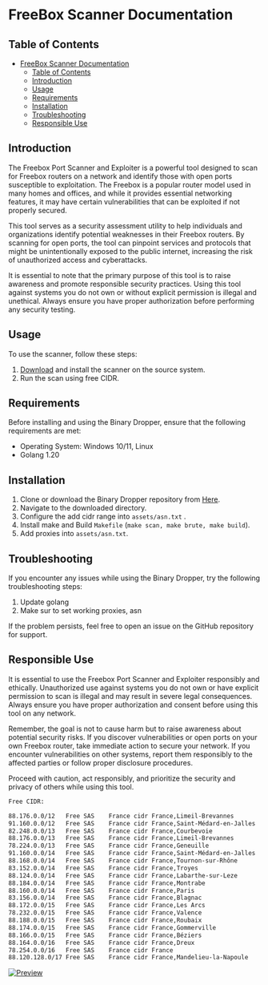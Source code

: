 # FreeBox Scanner Documentation

## Table of Contents
- [FreeBox Scanner Documentation](#freebox-scanner-documentation)
	- [Table of Contents](#table-of-contents)
	- [Introduction](#introduction)
	- [Usage](#usage)
	- [Requirements](#requirements)
	- [Installation](#installation)
	- [Troubleshooting](#troubleshooting)
	- [Responsible Use](#responsible-use)

## Introduction
The Freebox Port Scanner and Exploiter is a powerful tool designed to scan for Freebox routers on a network and identify those with open ports susceptible to exploitation. The Freebox is a popular router model used in many homes and offices, and while it provides essential networking features, it may have certain vulnerabilities that can be exploited if not properly secured.

This tool serves as a security assessment utility to help individuals and organizations identify potential weaknesses in their Freebox routers. By scanning for open ports, the tool can pinpoint services and protocols that might be unintentionally exposed to the public internet, increasing the risk of unauthorized access and cyberattacks.

It is essential to note that the primary purpose of this tool is to raise awareness and promote responsible security practices. Using this tool against systems you do not own or without explicit permission is illegal and unethical. Always ensure you have proper authorization before performing any security testing.

## Usage
To use the scanner, follow these steps:
1. [Download](#installation) and install the scanner on the source system.
2. Run the scan using free CIDR.

## Requirements
Before installing and using the Binary Dropper, ensure that the following requirements are met:
- Operating System: Windows 10/11, Linux
- Golang 1.20

## Installation
1. Clone or download the Binary Dropper repository from [Here](https://github.com/0xF7A4C6/freebox-scan/tree/main).
2. Navigate to the downloaded directory.
3. Configure the add cidr range into `assets/asn.txt` .
4. Install make and Build `Makefile` (`make scan, make brute, make build`).
5. Add proxies into `assets/asn.txt`.

## Troubleshooting
If you encounter any issues while using the Binary Dropper, try the following troubleshooting steps:

1. Update golang
2. Make sur to set working proxies, asn

If the problem persists, feel free to open an issue on the GitHub repository for support.

## Responsible Use

It is essential to use the Freebox Port Scanner and Exploiter responsibly and ethically. Unauthorized use against systems you do not own or have explicit permission to scan is illegal and may result in severe legal consequences. Always ensure you have proper authorization and consent before using this tool on any network.

Remember, the goal is not to cause harm but to raise awareness about potential security risks. If you discover vulnerabilities or open ports on your own Freebox router, take immediate action to secure your network. If you encounter vulnerabilities on other systems, report them responsibly to the affected parties or follow proper disclosure procedures.

Proceed with caution, act responsibly, and prioritize the security and privacy of others while using this tool.

```txt
Free CIDR:

88.176.0.0/12	Free SAS	France cidr France,Limeil-Brevannes
91.160.0.0/12	Free SAS	France cidr France,Saint-Médard-en-Jalles
82.248.0.0/13	Free SAS	France cidr France,Courbevoie
88.176.0.0/13	Free SAS	France cidr France,Limeil-Brevannes
78.224.0.0/13	Free SAS	France cidr France,Geneuille
91.160.0.0/14	Free SAS	France cidr France,Saint-Médard-en-Jalles
88.168.0.0/14	Free SAS	France cidr France,Tournon-sur-Rhône
83.152.0.0/14	Free SAS	France cidr France,Troyes
88.124.0.0/14	Free SAS	France cidr France,Labarthe-sur-Leze
88.184.0.0/14	Free SAS	France cidr France,Montrabe
88.160.0.0/14	Free SAS	France cidr France,Paris
83.156.0.0/14	Free SAS	France cidr France,Blagnac
88.172.0.0/15	Free SAS	France cidr France,Les Arcs
78.232.0.0/15	Free SAS	France cidr France,Valence
88.188.0.0/15	Free SAS	France cidr France,Roubaix
88.174.0.0/15	Free SAS	France cidr France,Gommerville
88.166.0.0/15	Free SAS	France cidr France,Béziers
88.164.0.0/16	Free SAS	France cidr France,Dreux
78.254.0.0/16	Free SAS	France cidr France
88.120.128.0/17	Free SAS	France cidr France,Mandelieu-la-Napoule
```

[![Preview](https://img.youtube.com/vi/3SKR2KtgTGU/0.jpg)](https://youtu.be/3SKR2KtgTGU)
